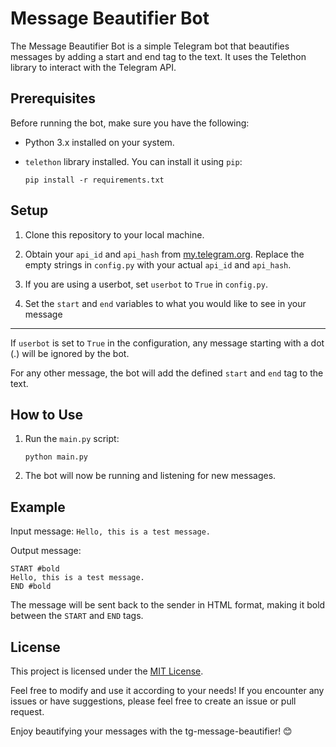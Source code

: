 # Message Beautifier Bot

The Message Beautifier Bot is a simple Telegram bot that beautifies messages by adding a start and end tag to the text. It uses the Telethon library to interact with the Telegram API.

## Prerequisites

Before running the bot, make sure you have the following:

- Python 3.x installed on your system.
- `telethon` library installed. You can install it using `pip`:

  ```
  pip install -r requirements.txt
  ```

## Setup

1. Clone this repository to your local machine.

2. Obtain your `api_id` and `api_hash` from [my.telegram.org](https://my.telegram.org). Replace the empty strings in `config.py` with your actual `api_id` and `api_hash`.

3. If you are using a userbot, set `userbot` to `True` in `config.py`.

4. Set the `start` and `end` variables to what you would like to see in your message

---

If `userbot` is set to `True` in the configuration, any message starting with a dot (.) will be ignored by the bot. 

For any other message, the bot will add the defined `start` and `end` tag to the text.


## How to Use

1. Run the `main.py` script:

   ```
   python main.py
   ```

2. The bot will now be running and listening for new messages.


## Example

Input message: `Hello, this is a test message.`

Output message:
```
START #bold
Hello, this is a test message.
END #bold
```


The message will be sent back to the sender in HTML format, making it bold between the `START` and `END` tags.

## License

This project is licensed under the [MIT License](LICENSE).

Feel free to modify and use it according to your needs! If you encounter any issues or have suggestions, please feel free to create an issue or pull request.

Enjoy beautifying your messages with the tg-message-beautifier! 😊